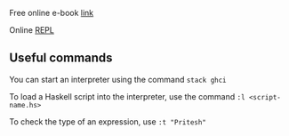 Free online e-book [link](http://learnyouahaskell.com/chapters)

Online [REPL](https://tryhaskell.org/)

## Useful commands

You can start an interpreter using the command `stack ghci` 

To load a Haskell script into the interpreter, use the command `:l <script-name.hs>`

To check the type of an expression, use `:t "Pritesh"`